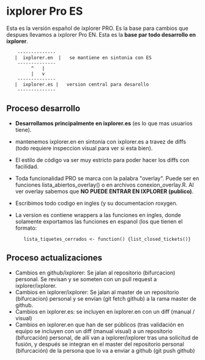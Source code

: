 # ixplorer Pro ES

Esta es la versión español de ixplorer PRO. Es la base para cambios que despues llevamos a 
ixplorer Pro EN. Esta es la **base par todo desarrollo en ixplorer**. 

        --------------
       |  ixplorer.en  |   se mantiene en sintonia con ES
        --------------
             ^   |
             |   v
        --------------
       |  ixplorer.es |   version central para desarollo
        --------------


## Proceso desarrollo
 - **Desarrollamos principalmente en ixplorer.es** (es lo que mas usuarios
   tiene).
 - mantenemos ixplorer.en en sintonia con ixplorer.es a travez de diffs 
   (todo requiere inspeccion visual para ver si esta bien).
 - El estilo de código va ser muy estricto para poder hacer los diffs con 
   facilidad. 
 - Toda funcionalidad PRO se marca con la palabra "overlay". Puede ser en
   funciones lista_abiertos_overlay() o en archivos conexion_overlay.R. Al ver
   overlay sabemos que **NO PUEDE ENTRAR EN IXPLORER (publico)**.
 - Escribimos todo codigo en ingles (y su documentacion roxygen.
 - La version es contiene wrappers a las funciones en ingles, donde solamente
   exportamos las funciones en espanol (los que tienen el formato:

          lista_tiquetes_cerrados <- function() {list_closed_tickets()}


## Proceso actualizaciones
 - Cambios en github/ixplorer: Se jalan al repositorio (bifurcacion) personal.
   Se revisan y se someten con un pull request a ixplorer/ixplorer.
 - Cambios en ixplorer/ixplorer: Se jalan al master de un repositorio
   (bifurcacion) personal y se envían (git fetch github) a la rama master de
   github.
 - Cambios en ixplorer.es: se incluyen en ixplorer.en con un diff (manual / visual)
 - Cambios en ixplorer.en que han de ser públicos (tras validación en equipo se
   incluyen con un diff (manual visual) a un repositorio (bifurcación)
   personal, de allí van a ixplorer/ixplorer tras una solicitud de fusión, y
   después se integran en el master del repositorio personal (bifurcación) de
   la persona que lo va a enviar a github (git push github)
